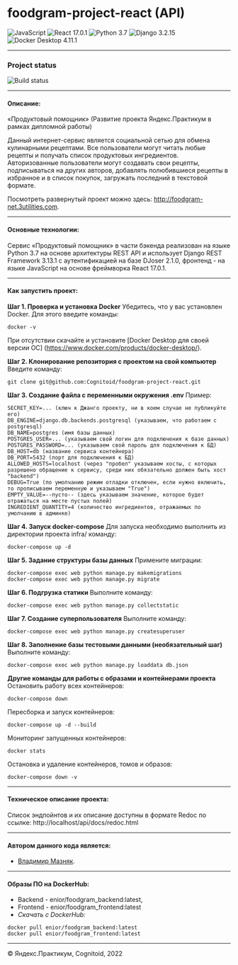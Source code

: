 
# foodgram-project-react (API)
<div id="badges">
  <img src="https://img.shields.io/badge/JScript-yellow?style=for-the-badge&logo=JavaScript&logoColor=white" alt="JavaScript"/> <img src="https://img.shields.io/badge/React-informational?style=for-the-badge&logo=react&logoColor=white" alt="React 17.0.1"/> <img src="https://img.shields.io/badge/Python-blue?style=for-the-badge&logo=python&logoColor=white" alt="Python 3.7"/>  <img src="https://img.shields.io/badge/django-blue?style=for-the-badge&logo=django&logoColor=white" alt="Django 3.2.15"/>  <img src="https://img.shields.io/badge/Docker-yellow?style=for-the-badge&logo=docker&logoColor=white" alt="Docker Desktop 4.11.1"/>
</div>

______________________________
### Project status
![Build status](https://github.com/Cognitoid/foodgram-project-react/actions/workflows/foodgram_workflow.yml/badge.svg)
________________________

#### Описание:
«Продуктовый помощник» (Развитие проекта Яндекс.Практикум в рамках дипломной работы)


Данный интернет-сервис является социальной сетью для обмена кулинарными рецептами. Все пользователи могут читать любые рецепты и получать список продуктовых ингредиентов. Авторизованные пользователи могут создавать свои рецепты, подписываться на других авторов, добавлять полюбившиеся рецепты в избранное и в список покупок, загружать последний в текстовой формате.

Посмотреть развернутый проект можно здесь: http://foodgram-net.3utilities.com.
________________________

#### Основные технологии:
Сервис «Продуктовый помощник» в части бэкенда реализован на языке Python 3.7 на основе архитектуры REST API и использует Django REST Framework 3.13.1 c аутентификацией на базе DJoser 2.1.0, фронтенд - на языке JavaScript на основе фреймворка React 17.0.1. 
__________________________

#### Как запустить проект:
**Шаг 1. Проверка и установка Docker**
Убедитесь, что у вас установлен Docker. Для этого введите команды:
```
docker -v
```
При отсутствии скачайте и установите [Docker Desktop для своей версии ОС] (https://www.docker.com/products/docker-desktop/).

**Шаг 2. Клонирование репозитория с проектом на свой компьютер**
Введите команду:
```
git clone git@github.com:Cognitoid/foodgram-project-react.git
```

**Шаг 3. Создание файла с переменными окружения .env**
Пример:
```
SECRET_KEY=... (ключ к Джанго проекту, ни в коем случае не публикуйте его)
DB_ENGINE=django.db.backends.postgresql (указываем, что работаем с postgresql)
DB_NAME=postgres (имя базы данных)
POSTGRES_USER=... (указываем свой логин для подключения к базе данных)
POSTGRES_PASSWORD=... (указываем свой пароль для подключения к БД)
DB_HOST=db (название сервиса контейнера)
DB_PORT=5432 (порт для подключения к БД)
ALLOWED_HOSTS=localhost (через "пробел" указываем хосты, с которых разрешено обращение к сервису, среди них обязательно должен быть хост "backend")
DEBUG=True (по умолчанию режим отладки отключен, если нужно включить, то прописываем переменную и указываем "True")
EMPTY_VALUE=--пусто-- (здесь указываем значение, которое будет отражаться на месте пустых полей)
INGREDIENT_QUANTITY=4 (количество ингредиентов, отражаемых по умолчанию в админке)
```
**Шаг 4. Запуск docker-compose**
Для запуска необходимо выполнить из директории проекта infra/ команду:
```
docker-compose up -d
```

**Шаг 5. Задание структуры базы данных**
Примените миграции:
```
docker-compose exec web python manage.py makemigrations
docker-compose exec web python manage.py migrate
```

**Шаг 6. Подгрузка статики**
Выполните команду:
```
docker-compose exec web python manage.py collectstatic
```

**Шаг 7. Создание суперпользователя**
Выполните команду:
```
docker-compose exec web python manage.py createsuperuser
```

**Шаг 8. Заполнение базы тестовыми данными (необязательный шаг)**
Выполните команду:
```
docker-compose exec web python manage.py loaddata db.json
```
**Другие команды для работы с образами и контейнерами проекта**
Остановить работу всех контейнеров:
```
docker-compose down
```
Пересборка и запуск контейнеров:
```
docker-compose up -d --build 
```
Мониторинг запущенных контейнеров:
```
docker stats
```
Остановка и удаление контейнеров, томов и образов:
```
docker-compose down -v
```
______________________
#### Техническое описание проекта:
Список эндпойнтов и их описание доступны в формате Redoc по ссылке: http://localhost/api/docs/redoc.html
______________________
#### Автором данного кода является:
- [Владимир Мазняк](https://github.com/Cognitoid).
________________________
#### Образы ПО на DockerHub:
- Backend - enior/foodgram_backend:latest,
- Frontend - enior/foodgram_frontend:latest
- *Скачать с DockerHub:*
```
docker pull enior/foodgram_backend:latest
docker pull enior/foodgram_frontend:latest
```

________________________
© Яндекс.Практикум, Cognitoid, 2022
